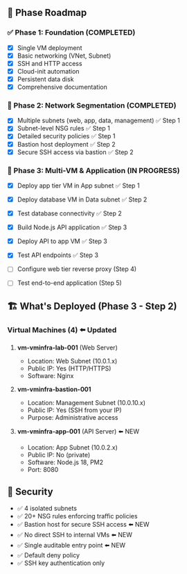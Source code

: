 ## 🎯 Phase Roadmap

### ✅ Phase 1: Foundation (COMPLETED)
- [x] Single VM deployment
- [x] Basic networking (VNet, Subnet)
- [x] SSH and HTTP access
- [x] Cloud-init automation
- [x] Persistent data disk
- [x] Comprehensive documentation

### 🔄 Phase 2: Network Segmentation (COMPLETED)
- [x] Multiple subnets (web, app, data, management) ✅ Step 1
- [x] Subnet-level NSG rules ✅ Step 1
- [x] Detailed security policies ✅ Step 1
- [x] Bastion host deployment ✅ Step 2
- [x] Secure SSH access via bastion ✅ Step 2

### 🔄 Phase 3: Multi-VM & Application (IN PROGRESS)
- [x] Deploy app tier VM in App subnet ✅ Step 1
- [x] Deploy database VM in Data subnet ✅ Step 2
- [x] Test database connectivity ✅ Step 2
- [x] Build Node.js API application ✅ Step 3
- [x] Deploy API to app VM ✅ Step 3
- [x] Test API endpoints ✅ Step 3
- [ ] Configure web tier reverse proxy (Step 4)
- [ ] Test end-to-end application (Step 5)


## 🏗️ What's Deployed (Phase 3 - Step 2)

### Virtual Machines (4) ⬅️ Updated
1. **vm-vminfra-lab-001** (Web Server)
   - Location: Web Subnet (10.0.1.x)
   - Public IP: Yes (HTTP/HTTPS)
   - Software: Nginx
   
2. **vm-vminfra-bastion-001**
   - Location: Management Subnet (10.0.10.x)
   - Public IP: Yes (SSH from your IP)
   - Purpose: Administrative access

3. **vm-vminfra-app-001** (API Server) ⬅️ NEW
   - Location: App Subnet (10.0.2.x)
   - Public IP: No (private)
   - Software: Node.js 18, PM2
   - Port: 8080

## 🔐 Security

- ✅ 4 isolated subnets
- ✅ 20+ NSG rules enforcing traffic policies
- ✅ Bastion host for secure SSH access ⬅️ NEW
- ✅ No direct SSH to internal VMs ⬅️ NEW
- ✅ Single auditable entry point ⬅️ NEW
- ✅ Default deny policy
- ✅ SSH key authentication only